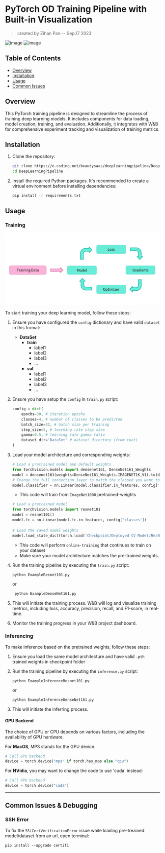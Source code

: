 # PyTorch OD Training Pipeline with Built-in Visualization
> created by Zihan Pan -- Sep.17 2023

![image](https://github.com/RiptidePzh/ClassificationPipeline/assets/85790664/d58885ad-64a4-44b4-bf67-49e2a3402a98)
![image](https://github.com/RiptidePzh/ClassificationPipeline/assets/85790664/53b17123-e47b-4435-8c18-a0afaf053229)

## Table of Contents
- [Overview](#overview)
- [Installation](#installation)
- [Usage](#usage)
- [Common Issues](#common-issues--debugging)

## Overview

This PyTorch training pipeline is designed to streamline the process of training deep learning models. It includes components for data loading, model creation, training, and evaluation. Additionally, it integrates with W&B for comprehensive experiment tracking and visualization of training metrics.

## Installation

1. Clone the repository:

   ```bash
   git clone https://e.coding.net/beautysaas/deeplearningpipeline/DeepLearningPipeline.git
   cd DeepLearningPipeline
   ```

2. Install the required Python packages. It's recommended to create a virtual environment before installing dependencies:

   ```bash
   pip install -r requirements.txt
   ```

## Usage
### Training
![img.png](img.png)

To start training your deep learning model, follow these steps:

1. Ensure you have configured the `config` dictionary and have valid `dataset` in this format:
   - **DataSet**
     - **train**
       - label1
       - label2
       - label3
       - ...
     - **val**
       - label1
       - label2
       - label3
       - ...

2. Ensure you have setup the `config` in `train.py` script:

    ```python
    config = dict(
        epochs=30, # iteration epochs
        classes=4, # number of classes to be predicted
        batch_size=32, # batch size per training
        step_size=5, # learning rate step size
        gamma=0.5, # learning rate gamma ratio
        dataset_dir='DataSet' # dataset directory (from root)
    )
    ```
   
3. Load your model architecture and corresponding weights:
    ```python
    # Load a pretrained model and default weights
    from torchvision.models import densenet161, DenseNet161_Weights
    model = densenet161(weights=DenseNet161_Weights.IMAGENET1K_V1).to(device)
    # Change the full connection layer to match the classed you want to predict
    model.classifier = nn.Linear(model.classifier.in_features, config['classes']) 
    ```
    - This code will train from `ImageNet1000` pretrained-weights
    ```python
    # Load a pretrained model
    from torchvision.models import resnet101
    model = resnet101()
    model.fc = nn.Linear(model.fc.in_features, config['classes'])

    # Load the saved model weights
    model.load_state_dict(torch.load('Checkpoint/Deployed CV Model/ResNet 101/best-0.188.pth'))
    ```
   - This code will perform `online-training` that continues to train on your dataset
   - Make sure your model architecture matches the pre-trained weights.
4. Run the training pipeline by executing the `train.py` script:

   ```bash
   python ExampleResnet101.py
   ```
   or
   ```bash
    python ExampleDenseNet161.py
   ```

5. This will initiate the training process. W&B will log and visualize training metrics, including loss, accuracy, precision, recall, and F1-score, in real-time.

6. Monitor the training progress in your W&B project dashboard.
   
### Inferencing
To make inference based on the pretrained weights, follow these steps:
1. Ensure you load the same model architecture and have valid `.pth` trained weights in checkpoint folder

2. Run the training pipeline by executing the `inference.py` script:
    ```bash
   python ExampleInferenceResnet101.py
    ```
   or
    ```bash
    python ExampleInferenceDenseNet161.py
    ```

3. This will initiate the inferring process.

#### GPU Backend
The choice of GPU or CPU depends on various factors, including the availability of GPU hardware.


For **MacOS**, MPS stands for the GPU device.
```python
# Call GPU backend
device = torch.device("mps" if torch.has_mps else "cpu")
```

For **NVidia**, you may want to change the code to use 'cuda' instead:
```python
# Call GPU backend
device = torch.device("cuda")
```

---

## Common Issues & Debugging
### SSH Error

To fix the `SSLCertVerificationError` issue while loading pre-treained model/dataset from an url, open terminal:
```
pip install --upgrade certifi
```
